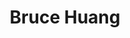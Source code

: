 ---
title: "Bruce Huang"
designation: Solutions Engineering Manager at Google Australia
images:
 - headshot.jpg
twitter:
linkedin: https://www.linkedin.com/in/bruce-huang-42445415/
speaker: 
mentor: true
---